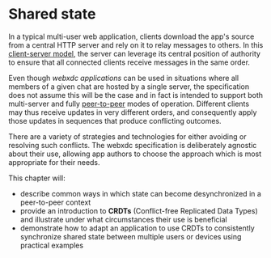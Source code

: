 # Shared state

In a typical multi-user web application, clients download the app's source from a central HTTP server and rely on it to relay messages to others.
In this [client-server model](https://en.wikipedia.org/wiki/Client%E2%80%93server_model), the server can leverage its central position of authority to ensure that all connected clients receive messages in the same order.

Even though _webxdc applications_ can be used in situations where all members of a given chat are hosted by a single server, the specification does not assume this will be the case and in fact is intended to support both multi-server and fully [peer-to-peer](https://en.wikipedia.org/wiki/Peer-to-peer) modes of operation.
Different clients may thus receive updates in very different orders, and consequently apply those updates in sequences that produce conflicting outcomes.

There are a variety of strategies and technologies for either avoiding or resolving such conflicts.
The webxdc specification is deliberately agnostic about their use, allowing app authors to choose the approach which is most appropriate for their needs.

This chapter will:

* describe common ways in which state can become desynchronized in a peer-to-peer context
* provide an introduction to **CRDTs** (Conflict-free Replicated Data Types) and illustrate under what circumstances their use is beneficial
* demonstrate how to adapt an application to use CRDTs to consistently synchronize shared state between multiple users or devices using practical examples

